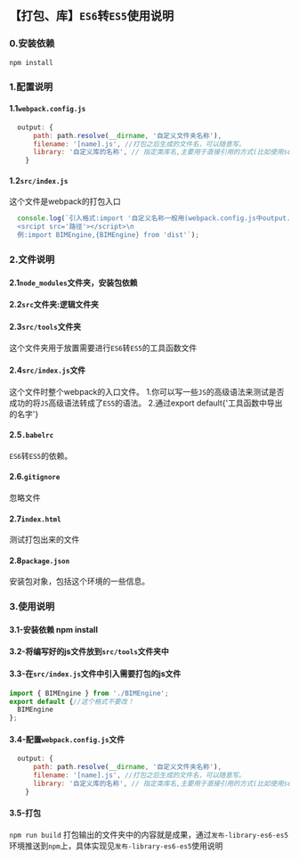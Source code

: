 ## 【打包、库】`ES6`转`ES5`使用说明

### 0.安装依赖
`npm install`

### 1.配置说明

#### 1.1`webpack.config.js`
```javascript
  output: {
      path: path.resolve(__dirname, '自定义文件夹名称'),
      filename: '[name].js', //打包之后生成的文件名，可以随意写。
      library: '自定义库的名称', // 指定类库名,主要用于直接引用的方式(比如使用script 标签)
    }
```

#### 1.2`src/index.js`
这个文件是webpack的打包入口
```javascript
  console.log(`引入格式:import '自定义名称一般用(webpack.config.js中output.library的名称)',{'工具函数中导出的名字'} from '包名称';\n
  <srcipt src='路径'></script>\n
  例:import BIMEngine,{BIMEngine} from 'dist'`);
```

### 2.文件说明

#### 2.1`node_modules`文件夹，安装包依赖

#### 2.2`src`文件夹:逻辑文件夹

#### 2.3`src/tools`文件夹
这个文件夹用于放置需要进行`ES6`转`ES5`的工具函数文件

#### 2.4`src/index.js`文件
这个文件时整个webpack的入口文件。
1.你可以写一些`JS`的高级语法来测试是否成功的将`JS`高级语法转成了`ES5`的语法。
2.通过export default{'工具函数中导出的名字'}

#### 2.5`.babelrc`
`ES6`转`ES5`的依赖。

#### 2.6.`gitignore`
忽略文件

#### 2.7`index.html`
测试打包出来的文件

#### 2.8`package.json`
安装包对象，包括这个环境的一些信息。

### 3.使用说明

#### 3.1-安装依赖 npm install

#### 3.2-将编写好的js文件放到`src/tools`文件夹中

#### 3.3-在`src/index.js`文件中引入需要打包的js文件
```javascript
import { BIMEngine } from './BIMEngine';
export default {//这个格式不要改！
  BIMEngine
};
```

#### 3.4-配置`webpack.config.js`文件
```javascript
  output: {
      path: path.resolve(__dirname, '自定义文件夹名称'),
      filename: '[name].js', //打包之后生成的文件名，可以随意写。
      library: '自定义库的名称', // 指定类库名,主要用于直接引用的方式(比如使用script 标签)
    }
```

#### 3.5-打包
`npm run build`
打包输出的文件夹中的内容就是成果，通过`发布-library-es6-es5`环境推送到`npm`上，具体实现见`发布-library-es6-es5`使用说明